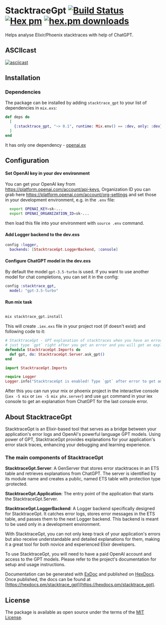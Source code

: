# StacktraceGpt [![Build Status](https://github.com/alexfilatov/stacktrace_gpt/workflows/CI/badge.svg?branch=main)](https://github.com/alexfilatov/stacktrace_gpt/actions?query=workflow%3ACI) [![Hex pm](https://img.shields.io/hexpm/v/stacktrace_gpt.svg?style=flat)](https://hex.pm/packages/stacktrace_gpt) [![hex.pm downloads](https://img.shields.io/hexpm/dt/stacktrace_gpt.svg?style=flat)](https://hex.pm/packages/stacktrace_gpt)


Helps analyse Elixir/Phoenix stacktraces with help of ChatGPT.

## ASCIIcast

[![asciicast](https://asciinema.org/a/pD3NqbRZewJ8gt9y6HO7AZvSY.png)](https://asciinema.org/a/pD3NqbRZewJ8gt9y6HO7AZvSY)

## Installation

### Dependencies

The package can be installed by adding `stacktrace_gpt` to your list of dependencies in `mix.exs`:

```elixir
def deps do
  [
    {:stacktrace_gpt, "~> 0.1", runtime: Mix.env() == :dev, only: :dev}
  ]
end
```
It has only one dependency - [openai.ex](https://github.com/mgallo/openai.ex)


## Configuration

#### Set OpenAI key in your dev environment

You can get your OpenAI key from https://platform.openai.com/account/api-keys, Organization ID you can grab here https://platform.openai.com/account/org-settings and set those in your development environment, e.g. in the `.env` file:

```bash
  export OPENAI_KEY=sk-...  
  export OPENAI_ORGANIZATION_ID=sk-...
```
then load this file into your environment with `source .env` command.

#### Add Logger backend to the dev.exs

```elixir
config :logger,
  backends: [StacktraceGpt.LoggerBackend, :console]
```

#### Configure ChatGPT model in the dev.exs

By default the model `gpt-3.5-turbo` is used. If you want to use another model for chat completions, you can set it in the config:

```elixir
config :stacktrace_gpt,
  model: "gpt-3.5-turbo"
```

#### Run mix task

```bash

mix stacktrace_gpt.install

```
This will create `.iex.exs` file in your project root (if doesn't exist) and following code to it:
  
  ```elixir
  # StacktraceGpt - GPT explanation of stacktraces when you have an error in iex console
# just type `gpt` right after you get an error and you will get an explanation from ChatGPT
  defmodule StacktraceGpt.Imports do
    def gpt, do: StacktraceGpt.Server.ask_gpt()
  end
  
  import StacktraceGpt.Imports
  
  require Logger
  Logger.info("StacktraceGpt is enabled! Type `gpt` after error to get an explanation from ChatGPT")
```
After this you can run your mix or phoenix project in the interactive console (`iex -S mix` or `iex -S mix phx.server`) and use `gpt` command in your iex console to get an explanation from ChatGPT for the last console error.


## About StacktraceGpt

StacktraceGpt is an Elixir-based tool that serves as a bridge between your application's error logs and OpenAI's powerful language GPT models. Using power of GPT, StacktraceGpt provides explanations for your application's error stack traces, enhancing your debugging and learning experience.

### The main components of StacktraceGpt

**StacktraceGpt.Server**: A GenServer that stores error stacktraces in an ETS table and retrieves explanations from ChatGPT. The server is identified by its module name and creates a public, named ETS table with protection type :protected.

**StacktraceGpt.Application**: The entry point of the application that starts the StacktraceGpt.Server.

**StacktraceGpt.LoggerBackend**: A Logger backend specifically designed for StacktraceGpt. It catches error logs, stores error messages in the ETS table, and passes them to the next Logger backend. This backend is meant to be used only in a development environment.


With StacktraceGpt, you can not only keep track of your application's errors but also receive understandable and detailed explanations for them, making it a great tool for both novice and experienced Elixir developers.

To use StacktraceGpt, you will need to have a paid OpenAI account and access to the GPT models. Please refer to the project's documentation for setup and usage instructions.


Documentation can be generated with [ExDoc](https://github.com/elixir-lang/ex_doc)
and published on [HexDocs](https://hexdocs.pm). Once published, the docs can
be found at [https://hexdocs.pm/stacktrace_gpt](https://hexdocs.pm/stacktrace_gpt).

## License

The package is available as open source under the terms of the [MIT License](https://github.com/alexfilatov/stacktrace_gpt/LICENSE).
